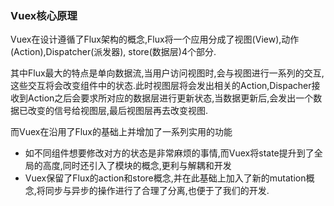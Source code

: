 ### Vuex核心原理

Vuex在设计遵循了Flux架构的概念,Flux将一个应用分成了视图(View),动作(Action),Dispatcher(派发器), store(数据层)4个部分.

其中Flux最大的特点是单向数据流,当用户访问视图时,会与视图进行一系列的交互,这些交互将会改变组件中的状态.此时视图层将会发出相关的Action,Dispacher接收到Action之后会要求所对应的数据层进行更新状态,当数据更新后,会发出一个数据已改变的信号给视图层,最后视图层再去改变视图.

而Vuex在沿用了Flux的基础上并增加了一系列实用的功能

- 如不同组件想要修改对方的状态是非常麻烦的事情,而Vuex将state提升到了全局的高度,同时还引入了模块的概念,更利与解耦和开发
- Vuex保留了Flux的action和store概念,并在此基础上加入了新的mutation概念,将同步与异步的操作进行了合理了分离,也便于了我们的开发.

